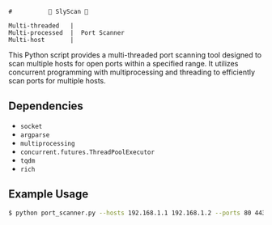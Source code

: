 ```
#          🐍 SlyScan 🐍  

Multi-threaded   |
Multi-processed  |  Port Scanner
Multi-host       |
```

This Python script provides a multi-threaded port scanning tool designed to scan multiple hosts for open ports within a specified range. It utilizes concurrent programming with multiprocessing and threading to efficiently scan ports for multiple hosts.

## Dependencies

- `socket`
- `argparse`
- `multiprocessing`
- `concurrent.futures.ThreadPoolExecutor`
- `tqdm`
- `rich`

## Example Usage

```bash
$ python port_scanner.py --hosts 192.168.1.1 192.168.1.2 --ports 80 443 8080-8090
